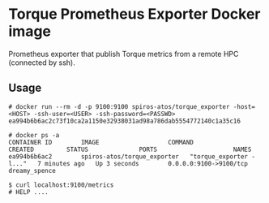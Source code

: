 # Torque Prometheus Exporter Docker image

Prometheus exporter that publish Torque metrics from a remote HPC (connected by ssh).  

## Usage

```
# docker run --rm -d -p 9100:9100 spiros-atos/torque_exporter -host=<HOST> -ssh-user=<USER> -ssh-password=<PASSWD>
ea994b6b6ac2c73f10ca2a1150e32938031ad98a786dab5554772140c1a35c16

# docker ps -a
CONTAINER ID        IMAGE                   COMMAND                  CREATED         STATUS              PORTS                     NAMES
ea994b6b6ac2        spiros-atos/torque_exporter   "torque_exporter -l..."   7 minutes ago   Up 3 seconds        0.0.0.0:9100->9100/tcp   dreamy_spence

$ curl localhost:9100/metrics
# HELP ....
```
